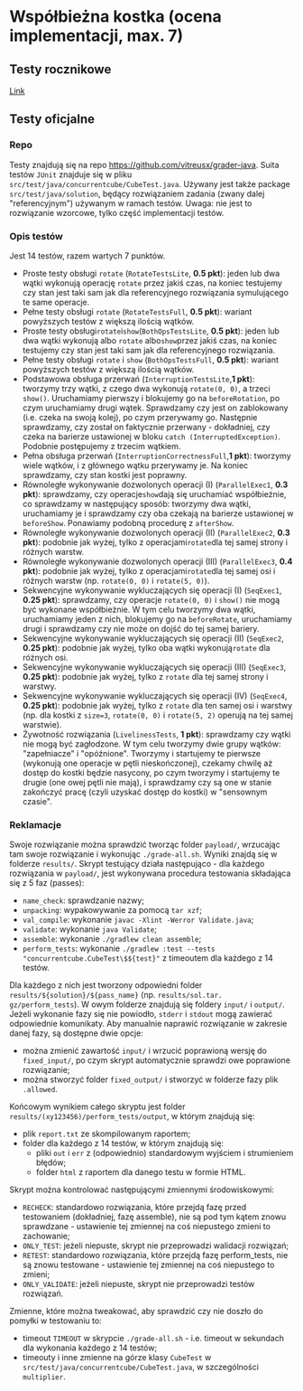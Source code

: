 # Współbieżna kostka (ocena implementacji, max. 7)

## Testy rocznikowe 
[Link](https://gitlab.com/mimuw-rocznik-2001/pw-2021/testy-zad1)

## Testy oficjalne

### Repo
Testy znajdują się na repo https://github.com/vitreusx/grader-java. Suita testów `JUnit` znajduje się w pliku `src/test/java/concurrentcube/CubeTest.java`. Używany jest także package `src/test/java/solution`, będący rozwiązaniem zadania (zwany dalej "referencyjnym") używanym w ramach testów. Uwaga: nie jest to rozwiązanie wzorcowe, tylko część implementacji testów.

### Opis testów
Jest 14 testów, razem wartych 7 punktów.

- Proste testy obsługi `rotate` (``RotateTestsLite``, ****0.5 pkt****): jeden lub dwa wątki wykonują operację `rotate` przez jakiś czas, na koniec testujemy czy stan jest taki sam jak dla referencyjnego rozwiązania symulującego te same operacje.
- Pełne testy obsługi `rotate` (``RotateTestsFull``, **0.5 pkt**): wariant powyższych testów z większą ilością wątków.
- Proste testy obsługi`rotate`i`show`(`BothOpsTestsLite`, **0.5 pkt**): jeden lub dwa wątki wykonują albo `rotate` albo`show`przez jakiś czas, na koniec testujemy czy stan jest taki sam jak dla referencyjnego rozwiązania.
- Pełne testy obsługi `rotate` i `show` (`BothOpsTestsFull`, **0.5 pkt**): wariant powyższych testów z większą ilością wątków.
- Podstawowa obsługa przerwań (`InterruptionTestsLite`,**1 pkt**): tworzymy trzy wątki, z czego dwa wykonują `rotate(0, 0)`, a trzeci `show()`. Uruchamiamy pierwszy i blokujemy go na `beforeRotation`, po czym uruchamiamy drugi wątek. Sprawdzamy czy jest on zablokowany (i.e. czeka na swoją kolej), po czym przerywamy go. Następnie sprawdzamy, czy został on faktycznie przerwany - dokładniej, czy czeka na barierze ustawionej w bloku `catch (InterruptedException)`. Podobnie postępujemy z trzecim wątkiem.
- Pełna obsługa przerwań (`InterruptionCorrectnessFull`,**1 pkt**): tworzymy wiele wątków, i z głównego wątku przerywamy je. Na koniec sprawdzamy, czy stan kostki jest poprawny.
- Równoległe wykonywanie dozwolonych operacji (I) (`ParallelExec1`, **0.3 pkt**): sprawdzamy, czy operacje`show`dają się uruchamiać współbieżnie, co sprawdzamy w następujący sposób: tworzymy dwa wątki, uruchamiamy je i sprawdzamy czy oba czekają na barierze ustawionej w `beforeShow`. Ponawiamy podobną procedurę z `afterShow`.
- Równoległe wykonywanie dozwolonych operacji (II) (`ParallelExec2`, **0.3 pkt**): podobnie jak wyżej, tylko z operacjami`rotate`dla tej samej strony i różnych warstw.
- Równoległe wykonywanie dozwolonych operacji (III) (`ParallelExec3`, **0.4 pkt**): podobnie jak wyżej, tylko z operacjami`rotate`dla tej samej osi i różnych warstw (np. `rotate(0, 0)` i `rotate(5, 0)`).
- Sekwencyjne wykonywanie wykluczających się operacji (I) (`SeqExec1`, **0.25 pkt**): sprawdzamy, czy operacje `rotate(0, 0)` i `show()` nie mogą być wykonane współbieżnie. W tym celu tworzymy dwa wątki, uruchamiamy jeden z nich, blokujemy go na `beforeRotate`, uruchamiamy drugi i sprawdzamy czy nie może on dojść do tej samej bariery.
- Sekwencyjne wykonywanie wykluczających się operacji (II) (`SeqExec2`, **0.25 pkt**): podobnie jak wyżej, tylko oba wątki wykonują`rotate` dla różnych osi.
- Sekwencyjne wykonywanie wykluczających się operacji (III) (`SeqExec3`, **0.25 pkt**): podobnie jak wyżej, tylko z `rotate` dla tej samej strony i warstwy.
- Sekwencyjne wykonywanie wykluczających się operacji (IV) (`SeqExec4`, **0.25 pkt**): podobnie jak wyżej, tylko z `rotate` dla ten samej osi i warstwy (np. dla kostki z `size=3`, `rotate(0, 0)` i `rotate(5, 2)` operują na tej samej warstwie).
- Żywotność rozwiązania (`LivelinessTests`, **1 pkt**): sprawdzamy czy wątki nie mogą być zagłodzone. W tym celu tworzymy dwie grupy wątków: "zapełniacze" i "opóźnione". Tworzymy i startujemy te pierwsze (wykonują one operacje w pętli nieskończonej), czekamy chwilę aż dostęp do kostki będzie nasycony, po czym tworzymy i startujemy te drugie (one owej pętli nie mają), i sprawdzamy czy są one w stanie zakończyć pracę (czyli uzyskać dostęp do kostki) w "sensownym czasie".

### Reklamacje
Swoje rozwiązanie można sprawdzić tworząc folder `payload/`, wrzucając tam swoje rozwiązanie i wykonując `./grade-all.sh`. Wyniki znajdą się w folderze `results/`. Skrypt testujący działa następująco - dla każdego rozwiązania w `payload/`, jest wykonywana procedura testowania składająca się z 5 faz (passes):

- `name_check`: sprawdzanie nazwy;
- `unpacking`: wypakowywanie za pomocą `tar xzf`;
- `val_compile`: wykonanie `javac -Xlint -Werror Validate.java`;
- `validate`: wykonanie `java Validate`;
- `assemble`: wykonanie `./gradlew clean assemble`;
- `perform_tests`: wykonanie `./gradlew :test --tests "concurrentcube.CubeTest\$${test}"` z timeoutem dla każdego z 14 testów.

Dla każdego z nich jest tworzony odpowiedni folder `results/${solution}/${pass_name}` (np. `results/sol.tar. gz/perform_tests`). W owym folderze znajdują się foldery `input/` i `output/`. Jeżeli wykonanie fazy się nie powiodło, `stderr` i `stdout` mogą zawierać odpowiednie komunikaty. Aby manualnie naprawić rozwiązanie w zakresie danej fazy, są dostępne dwie opcje:

- można zmienić zawartość `input/` i wrzucić poprawioną wersję do `fixed_input/`, po czym skrypt automatycznie sprawdzi owe poprawione rozwiązanie;
- można stworzyć folder `fixed_output/` i stworzyć w folderze fazy plik `.allowed`.

Końcowym wynikiem całego skryptu jest folder `results/(xy123456)/perform_tests/output`, w którym znajdują się:
- plik `report.txt` ze skompilowanym raportem;
- folder dla każdego z 14 testów, w którym znajdują się:
    - pliki `out` i `err` z (odpowiednio) standardowym wyjściem i strumieniem błędów;
    - folder `html` z raportem dla danego testu w formie HTML.

Skrypt można kontrolować następującymi zmiennymi środowiskowymi:

- `RECHECK`: standardowo rozwiązania, które przejdą fazę przed testowaniem (dokładniej, fazę assemble), nie są pod tym kątem znowu sprawdzane - ustawienie tej zmiennej na coś niepustego zmieni to zachowanie;
- `ONLY_TEST`: jeżeli niepuste, skrypt nie przeprowadzi walidacji rozwiązań;
- `RETEST`: standardowo rozwiązania, które przejdą fazę perform_tests, nie są znowu testowane - ustawienie tej zmiennej na coś niepustego to zmieni;
- `ONLY_VALIDATE`: jeżeli niepuste, skrypt nie przeprowadzi testów rozwiązań.

Zmienne, które można tweakować, aby sprawdzić czy nie doszło do pomyłki w testowaniu to:

- timeout `TIMEOUT` w skrypcie `./grade-all.sh` - i.e. timeout w sekundach dla wykonania każdego z 14 testów;
- timeouty i inne zmienne na górze klasy `CubeTest` w `src/test/java/concurrentcube/CubeTest.java`, w szczególności `multiplier`.


